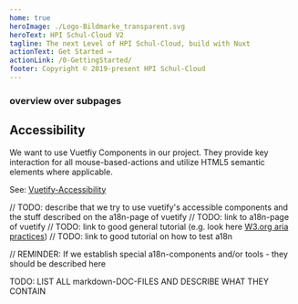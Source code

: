 ```yaml
---
home: true
heroImage: ./Logo-Bildmarke_transparent.svg
heroText: HPI Schul-Cloud V2
tagline: The next Level of HPI Schul-Cloud, build with Nuxt
actionText: Get Started →
actionLink: /0-GettingStarted/
footer: Copyright © 2019-present HPI Schul-Cloud
---
```



### overview over subpages


## Accessibility
We want to use Vuetfiy Components in our project. They provide key interaction for all mouse-based-actions and utilize HTML5 semantic elements where applicable.

See: [Vuetify-Accessibility](https://vuetifyjs.com/en/features/accessibility/)

// TODO: describe that we try to use vuetify's accessible components and the stuff described on the a18n-page of vuetify
// TODO: link to a18n-page of vuetify
// TODO: link to good general tutorial (e.g. look here [W3.org aria practices](https://www.w3.org/TR/wai-aria-practices-1.1/))
// TODO: link to good tutorial on how to test a18n

// REMINDER: If we establish special a18n-components and/or tools - they should be described here



TODO: LIST ALL markdown-DOC-FILES AND DESCRIBE WHAT THEY CONTAIN